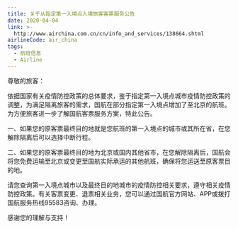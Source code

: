 ```yaml
---
title: 关于从指定第一入境点入境旅客客票服务公告
date: 2020-04-04
link: >-
  http://www.airchina.com.cn/cn/info_and_services/138664.shtml
airlineCode: air_china
tags:
  - 航班信息
  - Airline
---
```

尊敬的旅客：

依据国家有关疫情防控政策的总体要求，鉴于指定第一入境点城市疫情防控政策的调整，为满足隔离旅客的需求，国航在部分指定第一入境点增加了至北京的航班。为方便旅客进一步了解国航客票服务方案，特此公告。

一、如果您的原客票最终目的地就是您航班的第一入境点的城市或其所在省，在您解除隔离后可以选择中断行程。

二、如果您的原客票最终目的地为北京或国内其他省市，在您解除隔离后，国航会将您免费运输至北京或变更至国航实际承运的其他航班，确保将您运送至原客票目的地。

请您查询第一入境点城市以及最终目的地城市的疫情防控相关要求，遵守相关疫情防控政策。有关客票变更、退票相关业务，您可以通过国航官方网站、APP或拨打国航服务热线95583咨询、办理。

感谢您的理解与支持！
